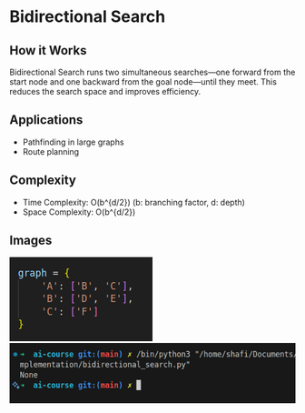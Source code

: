 # Bidirectional Search

## How it Works

Bidirectional Search runs two simultaneous searches—one forward from the start node and one backward from the goal node—until they meet. This reduces the search space and improves efficiency.

## Applications

- Pathfinding in large graphs
- Route planning

## Complexity

- Time Complexity: O(b^{d/2}) (b: branching factor, d: depth)
- Space Complexity: O(b^{d/2})

## Images

![Input](assets/bidirectional_input.png)
![Output](assets/bidirectional_output.png)
